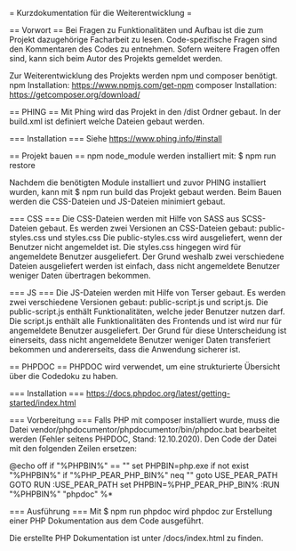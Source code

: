 = Kurzdokumentation für die Weiterentwicklung =

== Vorwort ==
Bei Fragen zu Funktionalitäten und Aufbau ist die zum Projekt dazugehörige
Facharbeit zu lesen. Code-spezifische Fragen sind den Kommentaren des Codes zu
entnehmen. Sofern weitere Fragen offen sind, kann sich beim Autor des Projekts
gemeldet werden.

Zur Weiterentwicklung des Projekts werden npm und composer benötigt.
npm Installation: https://www.npmjs.com/get-npm
composer Installation: https://getcomposer.org/download/


== PHING ==
Mit Phing wird das Projekt in den /dist Ordner gebaut. In der build.xml ist
definiert welche Dateien gebaut werden.

=== Installation ===
Siehe https://www.phing.info/#install


== Projekt bauen ==
npm node_module werden installiert mit:
$ npm run restore

Nachdem die benötigten Module installiert und zuvor PHING installiert wurden,
kann mit
$ npm run build
das Projekt gebaut werden. Beim Bauen werden die CSS-Dateien und JS-Dateien
minimiert gebaut.

=== CSS ===
Die CSS-Dateien werden mit Hilfe von SASS aus SCSS-Dateien gebaut.
Es werden zwei Versionen an CSS-Dateien gebaut: public-styles.css und styles.css
Die public-styles.css wird ausgeliefert, wenn der Benutzer nicht angemeldet ist.
Die styles.css hingegen wird für angemeldete Benutzer ausgeliefert. Der Grund
weshalb zwei verschiedene Dateien ausgeliefert werden ist einfach, dass nicht
angemeldete Benutzer weniger Daten übertragen bekommen.

=== JS ===
Die JS-Dateien werden mit Hilfe von Terser gebaut.
Es werden zwei verschiedene Versionen gebaut: public-script.js und script.js.
Die public-script.js enthält Funktionalitäten, welche jeder Benutzer nutzen
darf. Die script.js enthält alle Funktionalitäten des Frontends und ist wird nur
für angemeldete Benutzer ausgeliefert. Der Grund für diese Unterscheidung ist
einerseits, dass nicht angemeldete Benutzer weniger Daten transferiert bekommen
und andererseits, dass die Anwendung sicherer ist.


== PHPDOC ==
PHPDOC wird verwendet, um eine strukturierte Übersicht über die Codedoku zu
haben.

=== Installation ===
https://docs.phpdoc.org/latest/getting-started/index.html

=== Vorbereitung ===
Falls PHP mit composer installiert wurde, muss die Datei
vendor/phpdocumentor/phpdocumentor/bin/phpdoc.bat bearbeitet werden (Fehler
seitens PHPDOC, Stand: 12.10.2020). Den Code der Datei mit den folgenden Zeilen
ersetzen:

@echo off
if "%PHPBIN%" == "" set PHPBIN=php.exe
if not exist "%PHPBIN%" if "%PHP_PEAR_PHP_BIN%" neq "" goto USE_PEAR_PATH
GOTO RUN
:USE_PEAR_PATH
set PHPBIN=%PHP_PEAR_PHP_BIN%
:RUN
"%PHPBIN%" "phpdoc" %*

=== Ausführung ===
Mit
$ npm run phpdoc
wird phpdoc zur Erstellung einer PHP Dokumentation aus dem Code ausgeführt.

Die erstellte PHP Dokumentation ist unter /docs/index.html zu finden.
